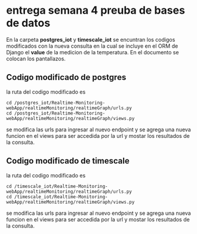 # entrega semana 4 preuba de bases de datos

En la carpeta **postgres_iot** y **timescale_iot** se encuntran los codigos modificados con la nueva consulta
en la cual se incluye en el ORM de Django el **value** de la medicion de la temperatura.
En el documento se colocan los pantallazos.

## Codigo modificado de postgres

la ruta del codigo modificado es 

```shell
cd /postgres_iot/Realtime-Monitoring-webApp/realtimeMonitoring/realtimeGraph/urls.py
cd /postgres_iot/Realtime-Monitoring-webApp/realtimeMonitoring/realtimeGraph/views.py
```

se modifica las urls para ingresar al nuevo endpoint y se agrega una nueva funcion en el views para ser accedida por la url 
y mostar los resultados de la consulta.

## Codigo modificado de timescale

la ruta del codigo modificado es 

```shell
cd /timescale_iot/Realtime-Monitoring-webApp/realtimeMonitoring/realtimeGraph/urls.py
cd /timescale_iot/Realtime-Monitoring-webApp/realtimeMonitoring/realtimeGraph/views.py
```

se modifica las urls para ingresar al nuevo endpoint y se agrega una nueva funcion en el views para ser accedida por la url 
y mostar los resultados de la consulta.